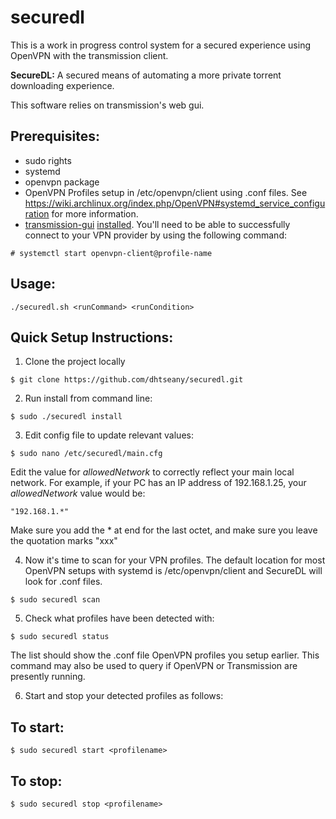 # securedl

This is a work in progress control system for a secured experience using OpenVPN with the transmission client.

**SecureDL:** A secured means of automating a more private torrent downloading experience. 

This software relies on transmission's web gui. 

## Prerequisites:
- sudo rights
- systemd
- openvpn package
- OpenVPN Profiles setup in /etc/openvpn/client using .conf files. See https://wiki.archlinux.org/index.php/OpenVPN#systemd_service_configuration for more information.
- [transmission-gui](https://www.archlinux.org/packages/extra/x86_64/transmission-cli/) [installed](https://wiki.archlinux.org/index.php/Transmission#The_GUI_way). You'll need to be able to successfully connect to your VPN provider by using the following command:
```
# systemctl start openvpn-client@profile-name
```

## Usage:
```
./securedl.sh <runCommand> <runCondition>
```

## Quick Setup Instructions:

1. Clone the project locally
```
$ git clone https://github.com/dhtseany/securedl.git
```

2. Run install from command line:
```
$ sudo ./securedl install
```

3. Edit config file to update relevant values:
```
$ sudo nano /etc/securedl/main.cfg
```

Edit the value for *allowedNetwork* to correctly reflect your main local network. For example, if your PC has an IP address of 192.168.1.25, your *allowedNetwork* value would be: 

```
"192.168.1.*"
```
Make sure you add the * at end for the last octet, and make sure you leave the quotation marks "xxx"


4. Now it's time to scan for your VPN profiles. The default location for most OpenVPN setups with systemd is /etc/openvpn/client and SecureDL will look for .conf files.
```
$ sudo securedl scan
```

5. Check what profiles have been detected with:
```
$ sudo securedl status
```
The list should show the .conf file OpenVPN profiles you setup earlier. This command may also be used to query if OpenVPN or Transmission are presently running.

6. Start and stop your detected profiles as follows:

## To start:
```
$ sudo securedl start <profilename>
```
## To stop:
```
$ sudo securedl stop <profilename>
```